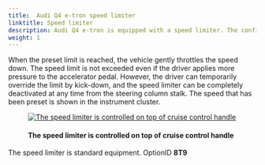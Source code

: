```yaml
---
title:  Audi Q4 e-tron speed limiter
linktitle: Speed limiter
description: Audi Q4 e-tron is equipped with a speed limiter. The configurable speed limiter limits driving speed to a value set by the driver within the speed range of 30 to 250 km/h (18.6 to 155.3 mph) – which is very helpful within city limits or construction zones, for example.
weight: 1
---
```

<!-- markdownlint-disable MD033 -->
 When the preset limit is reached, the vehicle gently throttles the speed down. The speed limit is not exceeded even if the driver applies more pressure to the accelerator pedal. However, the driver can temporarily override the limit by kick-down, and the speed limiter can be completely deactivated at any time from the steering column stalk. The speed that has been preset is shown in the instrument cluster.

<figure>
    <a href="https://media.electrichasgoneaudi.net/multimedia/models/q4-e-tron/technology/drivingassistance/speedlimiter/speedlimiterhandle.jpg">
        <img src="https://media.electrichasgoneaudi.net/multimedia/models/q4-e-tron/technology/drivingassistance/speedlimiter/speedlimiterhandles.jpg"
        alt="The speed limiter is controlled on top of cruise control handle" title="The speed limiter is controlled on top of cruise control handle">
    </a>
    <figcaption><h4>The speed limiter is controlled on top of cruise control handle</h4></figcaption>
</figure>

 The speed limiter is standard equipment. OptionID **8T9**
